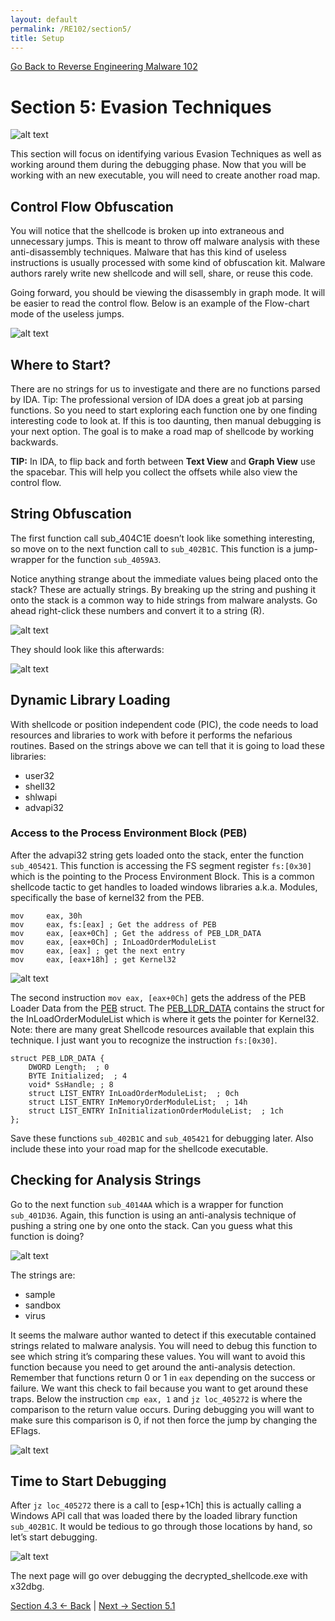```yaml
---
layout: default
permalink: /RE102/section5/
title: Setup
---
```

[Go Back to Reverse Engineering Malware 102](https://securedorg.github.io/RE102/)

# Section 5: Evasion Techniques #

![alt text](https://securedorg.github.io/RE102/images/Section5_intro_.gif "intro")

This section will focus on identifying various Evasion Techniques as well as working around them during the debugging phase. Now that you will be working with an new executable, you will need to create another road map.

## Control Flow Obfuscation ##

You will notice that the shellcode is broken up into extraneous and unnecessary jumps. This is meant to throw off malware analysis with these anti-disassembly techniques. Malware that has this kind of useless instructions is usually processed with some kind of obfuscation kit. Malware authors rarely write new shellcode and will sell, share, or reuse this code.

Going forward, you should be viewing the disassembly in graph mode. It will be easier to read the control flow. Below is an example of the Flow-chart mode of the useless jumps.

![alt text](https://securedorg.github.io/RE102/images/ControlFlowObfuscation.png "ControlFlowObfuscation")

## Where to Start? ##

There are no strings for us to investigate and there are no functions parsed by IDA. Tip: The professional version of IDA does a great job at parsing functions. So you need to start exploring each function one by one finding interesting code to look at. If this is too daunting, then manual debugging is your next option. The goal is to make a road map of shellcode by working backwards.

**TIP:** In IDA, to flip back and forth between **Text View** and **Graph View** use the spacebar. This will help you collect the offsets while also view the control flow.

## String Obfuscation ##

The first function call sub_404C1E doesn’t look like something interesting, so move on to the next function call to `sub_402B1C`. This function is a jump-wrapper for the function `sub_4059A3`.

Notice anything strange about the immediate values being placed onto the stack? These are actually strings. By breaking up the string and pushing it onto the stack is a common way to hide strings from malware analysts. Go ahead right-click these numbers and convert it to a string (R).

![alt text](https://securedorg.github.io/RE102/images/FunkyStrings.png "FunkyStrings")

They should look like this afterwards:

![alt text](https://securedorg.github.io/RE102/images/PostStrings.png "PostStrings")

## Dynamic Library Loading ##

With shellcode or position independent code (PIC), the code needs to load resources and libraries to work with before it performs the nefarious routines. Based on the strings above we can tell that it is going to load these libraries:

* user32
* shell32
* shlwapi
* advapi32

### Access to the Process Environment Block (PEB) ###

After the advapi32 string gets loaded onto the stack, enter the function `sub_405421`. This function is accessing the FS segment register `fs:[0x30]` which is the pointing to the Process Environment Block. This is a common shellcode tactic to get handles to loaded windows libraries a.k.a. Modules, specifically the base of kernel32 from the PEB.

```    
mov     eax, 30h
mov     eax, fs:[eax] ; Get the address of PEB
mov     eax, [eax+0Ch] ; Get the address of PEB_LDR_DATA
mov     eax, [eax+0Ch] ; InLoadOrderModuleList
mov     eax, [eax] ; get the next entry
mov     eax, [eax+18h] ; get Kernel32
```

![alt text](https://securedorg.github.io/RE102/images/PEB.gif "PEB")

The second instruction `mov eax, [eax+0Ch]` gets the address of the PEB Loader Data from the [PEB](https://msdn.microsoft.com/en-us/library/windows/desktop/aa813706%28v=vs.85%29.aspx) struct. The [PEB_LDR_DATA](https://msdn.microsoft.com/en-us/library/windows/desktop/aa813708(v=vs.85).aspx) contains the struct for the InLoadOrderModuleList which is where it gets the pointer for Kernel32. Note: there are many great Shellcode resources available that explain this technique. I just want you to recognize the instruction `fs:[0x30]`.

```
struct PEB_LDR_DATA {
    DWORD Length;  ; 0
    BYTE Initialized;  ; 4
    void* SsHandle; ; 8
    struct LIST_ENTRY InLoadOrderModuleList;  ; 0ch
    struct LIST_ENTRY InMemoryOrderModuleList;  ; 14h
    struct LIST_ENTRY InInitializationOrderModuleList;  ; 1ch
};
```
Save these functions `sub_402B1C` and `sub_405421` for debugging later. Also include these into your road map for the shellcode executable.

## Checking for Analysis Strings ##

Go to the next function `sub_4014AA` which is a wrapper for function `sub_401D36`. Again, this function is using an anti-analysis technique of pushing a string one by one onto the stack. Can you guess what this function is doing?

![alt text](https://securedorg.github.io/RE102/images/NameCheck.png "NameCheck")

The strings are:

* sample
* sandbox
* virus

It seems the malware author wanted to detect if this executable contained strings related to malware analysis. You will need to debug this function to see which string it’s comparing these values. You will want to avoid this function because you need to get around the anti-analysis detection. Remember that functions return 0 or 1 in `eax` depending on the success or failure. We want this check to fail because you want to get around these traps. Below the instruction `cmp eax, 1` and `jz loc_405272` is where the comparison to the return value occurs. During debugging you will want to make sure this comparison is 0, if not then force the jump by changing the EFlags.

![alt text](https://securedorg.github.io/RE102/images/checkname.png "checkname")

## Time to Start Debugging ##

After `jz loc_405272` there is a call to [esp+1Ch] this is actually calling a Windows API call that was loaded there by the loaded library function `sub_402B1C`. It would be tedious to go through those locations by hand, so let’s start debugging.

![alt text](https://securedorg.github.io/RE102/images/startdebugging.png "startdebugging")

The next page will go over debugging the decrypted_shellcode.exe with x32dbg.

[Section 4.3 <- Back](https://securedorg.github.io/RE102/section4.3) | [Next -> Section 5.1](https://securedorg.github.io/RE102/section5.1)
